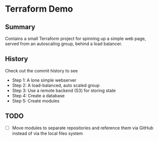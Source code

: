 # Terraform Demo

## Summary

Contains a small Terraform project for spinning up a simple web page, served from an autoscaling group, behind a load balancer.

## History

Check out the commit history to see

* Step 1: A lone simple webserver
* Step 2: A load-balanced, auto scaled group
* Step 3: Use a remote backend (S3) for storing state
* Step 4: Create a database
* Step 5: Create modules

## TODO

* [ ] Move modules to separate repositories and reference them via GitHub instead of via the local files system